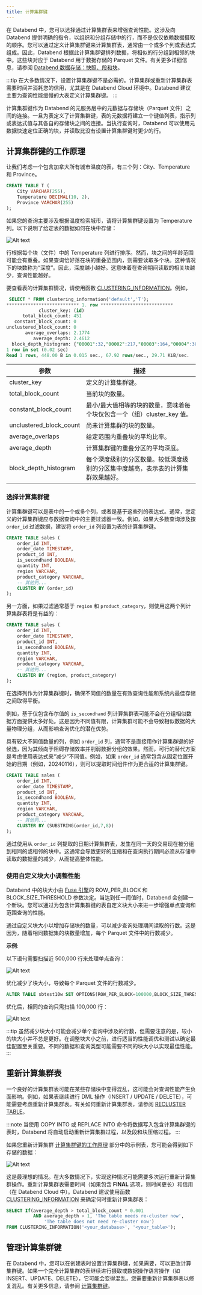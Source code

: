 ```yaml
---
title: 计算集群键
---
```


在 Databend 中，您可以选择通过计算集群表来增强查询性能。这涉及向 Databend 提供明确的指令，以组织和分组存储中的行，而不是仅仅依赖数据摄取的顺序。您可以通过定义计算集群键来计算集群表，通常由一个或多个列或表达式组成。因此，Databend 根据此计算集群键排列数据，将相似的行分组到相邻的块中。这些块对应于 Databend 用于数据存储的 Parquet 文件。有关更多详细信息，请参阅 [Databend 数据存储：快照、段和块](/sql/sql-commands/ddl/table/optimize-table#databend-数据存储-快照-段和块)。

:::tip
在大多数情况下，设置计算集群键不是必需的。计算集群或重新计算集群表需要时间并消耗您的信用，尤其是在 Databend Cloud 环境中。Databend 建议主要为查询性能缓慢的大表定义计算集群键。
:::

计算集群键作为 Databend 的元服务层中的元数据与存储块（Parquet 文件）之间的连接。一旦为表定义了计算集群键，表的元数据将建立一个键值列表，指示列或表达式值与其各自的存储块之间的连接。当执行查询时，Databend 可以使用元数据快速定位正确的块，并读取比没有设置计算集群键时更少的行。

## 计算集群键的工作原理

让我们考虑一个包含加拿大所有城市温度的表，有三个列：City、Temperature 和 Province。

```sql
CREATE TABLE T (
    City VARCHAR(255),
    Temperature DECIMAL(10, 2),
    Province VARCHAR(255)
);
```

如果您的查询主要涉及根据温度检索城市，请将计算集群键设置为 Temperature 列。以下说明了给定表的数据如何在块中存储：

![Alt text](/img/sql/clustered.png)

行根据每个块（文件）中的 Temperature 列进行排序。然而，块之间的年龄范围可能会有重叠。如果查询恰好落在块的重叠范围内，则需要读取多个块。这种情况下的块数称为“深度”。因此，深度越小越好。这意味着在查询期间读取的相关块越少，查询性能越好。

要查看表的计算集群情况，请使用函数 [CLUSTERING_INFORMATION](/sql/sql-functions/system-functions/clustering_information)。例如，

```sql
 SELECT * FROM clustering_information('default','T');
*************************** 1. row ***************************
            cluster_key: (id)
      total_block_count: 451
   constant_block_count: 0
unclustered_block_count: 0
       average_overlaps: 2.1774
          average_depth: 2.4612
  block_depth_histogram: {"00001":32,"00002":217,"00003":164,"00004":38}
1 row in set (0.02 sec)
Read 1 rows, 448.00 B in 0.015 sec., 67.92 rows/sec., 29.71 KiB/sec.
```

| 参数                    | 描述                                                                                                                                    |
| ----------------------- | --------------------------------------------------------------------------------------------------------------------------------------- |
| cluster_key             | 定义的计算集群键。                                                                                                                      |
| total_block_count       | 当前块的数量。                                                                                                                          |
| constant_block_count    | 最小/最大值相等的块的数量，意味着每个块仅包含一个（组）cluster_key 值。                                                                 |
| unclustered_block_count | 尚未计算集群的块的数量。                                                                                                                |
| average_overlaps        | 给定范围内重叠块的平均比率。                                                                                                            |
| average_depth           | 计算集群键的重叠分区的平均深度。                                                                                                        |
| block_depth_histogram   | 每个深度级别的分区数量。较低深度级别的分区集中度越高，表示表的计算集群效果越好。                                                        |

### 选择计算集群键

计算集群键可以是表中的一个或多个列，或者是基于这些列的表达式。通常，您定义的计算集群键应与数据查询中的主要过滤器一致。例如，如果大多数查询涉及按 `order_id` 过滤数据，建议将 `order_id` 列设置为表的计算集群键。

```sql
CREATE TABLE sales (
    order_id INT,
    order_date TIMESTAMP,
    product_id INT,
    is_secondhand BOOLEAN,
    quantity INT,
    region VARCHAR,
    product_category VARCHAR,
    -- 其他列...
    CLUSTER BY (order_id)
);
```

另一方面，如果过滤通常基于 `region` 和 `product_category`，则使用这两个列计算集群表将是有益的：

```sql
CREATE TABLE sales (
    order_id INT,
    order_date TIMESTAMP,
    product_id INT,
    is_secondhand BOOLEAN,
    quantity INT,
    region VARCHAR,
    product_category VARCHAR,
    -- 其他列...
    CLUSTER BY (region, product_category)
);
```

在选择列作为计算集群键时，确保不同值的数量在有效查询性能和系统内最佳存储之间取得平衡。

例如，基于仅包含布尔值的 `is_secondhand` 列计算集群表可能不会在分组相似数据方面提供太多好处。这是因为不同值有限，计算集群可能不会导致相似数据的大量物理分组，从而影响查询优化的潜在优势。

具有较大不同值数量的列，例如 `order_id` 列，通常不是直接用作计算集群键的好候选，因为其倾向于阻碍存储效率并削弱数据分组的效果。然而，可行的替代方案是考虑使用表达式来“减少”不同值。例如，如果 `order_id` 通常包含从固定位置开始的日期（例如，20240116），则可以提取时间组件作为更合适的计算集群键。

```sql
CREATE TABLE sales (
    order_id INT,
    order_date TIMESTAMP,
    product_id INT,
    is_secondhand BOOLEAN,
    quantity INT,
    region VARCHAR,
    product_category VARCHAR,
    -- 其他列...
    CLUSTER BY (SUBSTRING(order_id,7,8))
);
```

通过使用从 `order_id` 列提取的日期计算集群表，发生在同一天的交易现在被分组到相同的或相邻的块中。这通常会导致更好的压缩和在查询执行期间必须从存储中读取的数据量的减少，从而提高整体性能。

### 使用自定义块大小调整性能

Databend 中的块大小由 [Fuse 引擎](/sql/sql-reference/table-engines/fuse)的 ROW_PER_BLOCK 和 BLOCK_SIZE_THRESHOLD 参数决定。当达到任一阈值时，Databend 会创建一个新块。您可以通过为包含计算集群键的表自定义块大小来进一步增强单点查询和范围查询的性能。

通过自定义块大小以增加存储块的数量，可以减少查询处理期间读取的行数。这是因为，随着相同数据集的块数量增加，每个 Parquet 文件中的行数减少。

**示例**:

以下语句需要扫描近 500,000 行来处理单点查询：

![Alt text](/img/sql/block-size-before.png)

优化减少了块大小，导致每个 Parquet 文件的行数减少。

```sql
ALTER TABLE sbtest10w SET OPTIONS(ROW_PER_BLOCK=100000,BLOCK_SIZE_THRESHOLD=52428800);
```

优化后，相同的查询只需扫描 100,000 行：

![Alt text](/img/sql/block-size-after.png)

:::tip
虽然减少块大小可能会减少单个查询中涉及的行数，但需要注意的是，较小的块大小并不总是更好。在调整块大小之前，进行适当的性能调优和测试以确定最佳配置至关重要。不同的数据和查询类型可能需要不同的块大小以实现最佳性能。
:::

## 重新计算集群表

一个良好的计算集群表可能在某些存储块中变得混乱，这可能会对查询性能产生负面影响。例如，如果表继续进行 DML 操作（INSERT / UPDATE / DELETE），可能需要考虑重新计算集群表。有关如何重新计算集群表，请参阅 [RECLUSTER TABLE](/sql/sql-commands/ddl/clusterkey/dml-recluster-table)。

:::note
当使用 COPY INTO 或 REPLACE INTO 命令将数据写入包含计算集群键的表时，Databend 将自动启动重新计算集群过程，以及段和块压缩过程。
:::

如果您重新计算集群 [计算集群键的工作原理](#计算集群键的工作原理) 部分中的示例表，您可能会得到如下存储的数据：

![Alt text](/img/sql/well-clustered.png)

这是最理想的情况。在大多数情况下，实现这种情况可能需要多次运行重新计算集群操作。重新计算集群表需要时间（如果包含 **FINAL** 选项，则时间更长）和信用（在 Databend Cloud 中）。Databend 建议使用函数 [CLUSTERING_INFORMATION](/sql/sql-functions/system-functions/clustering_information) 来确定何时重新计算集群表：

```sql
SELECT If(average_depth > total_block_count * 0.001
          AND average_depth > 1, 'The table needs re-cluster now',
              'The table does not need re-cluster now')
FROM CLUSTERING_INFORMATION('<your_database>', '<your_table>');
```

## 管理计算集群键

在 Databend 中，您可以在创建表时设置计算集群键，如果需要，可以更改计算集群键。如果一个完全计算集群的表继续进行摄取或数据操作语言操作（如 INSERT、UPDATE、DELETE），它可能会变得混乱，您需要重新计算集群表以修复混乱。有关更多信息，请参阅 [计算集群键](/sql/sql-commands/ddl/clusterkey/)。